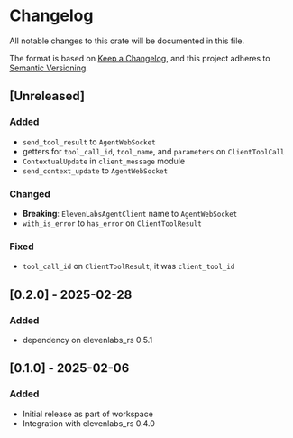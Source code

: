 # Changelog
All notable changes to this crate will be documented in this file.

The format is based on [Keep a Changelog](https://keepachangelog.com/en/1.0.0/),
and this project adheres to [Semantic Versioning](https://semver.org/spec/v2.0.0.html).
## [Unreleased]
### Added
- `send_tool_result` to `AgentWebSocket`
- getters for `tool_call_id`, `tool_name`, and `parameters` on `ClientToolCall`
- `ContextualUpdate` in `client_message` module
- `send_context_update` to `AgentWebSocket`

### Changed
- **Breaking**: `ElevenLabsAgentClient` name to `AgentWebSocket`
- `with_is_error` to `has_error` on `ClientToolResult`

### Fixed
- `tool_call_id` on `ClientToolResult`, it was `client_tool_id`

## [0.2.0] - 2025-02-28
### Added
- dependency on elevenlabs_rs 0.5.1
## [0.1.0] - 2025-02-06
### Added
- Initial release as part of workspace
- Integration with elevenlabs_rs 0.4.0
